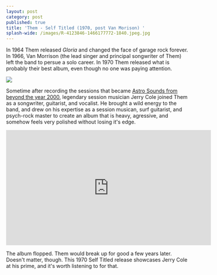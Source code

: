 ```yaml
---
layout: post
category: post
published: true
title: 'Them - Self Titled (1970, post Van Morison) '
splash-wide: /images/R-4123846-1466177772-1840.jpeg.jpg
---
```

In 1964 Them released _Gloria_ and changed the face of garage rock forever. In 1966, Van Morrison (the lead singer and principal songwriter of Them) left the band to persue a solo career. In 1970 Them released what is probably their best album, even though no one was paying attention. 

![]({{site.baseurl}}/images/R-4123846-1466177772-1840.jpeg.jpg)

Sometime after recording the sessions that became [Astro Sounds from beyond the year 2000](http://ajroach42.github.io/astro-sounds-from-beyond-the-year-2000/), legendary session musician Jerry Cole joined Them as a songwriter, guitarist, and vocalist. He brought a wild energy to the band, and drew on his expertise as a session musican, surf guitarist, and psych-rock master to create an album that is heavy, agressive, and somehow feels very polished without losing it's edge. 

<iframe width="560" height="315" src="https://www.youtube.com/embed/R_ZCnhDXn_8" frameborder="0" allowfullscreen></iframe>

The album flopped. Them would break up for good a few years later. Doesn't matter, though. This 1970 Self Titled release showcases Jerry Cole at his prime, and it's worth listening to for that.
